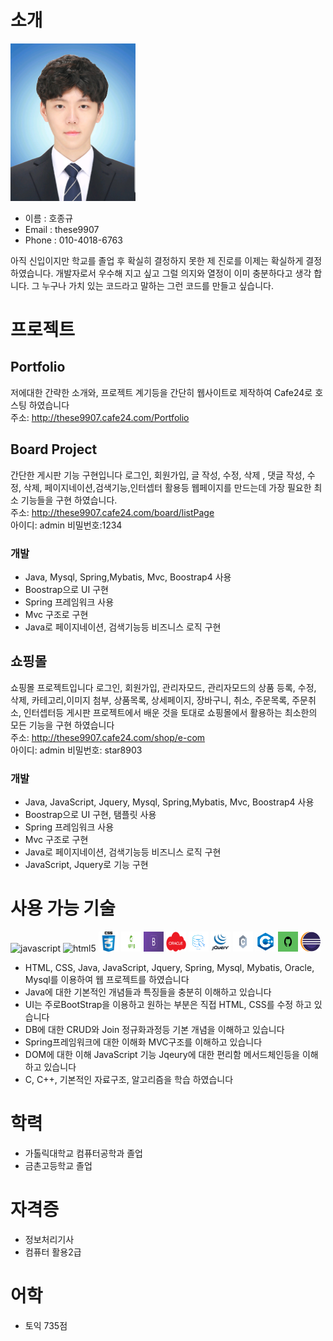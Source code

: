 ﻿# 소개


<img alt="깃헙 프로필 사진" src="https://github.com/these9907/Resume/blob/master/images/me.jpg" width="200">


* 이름 : 호종규
* Email : these9907
* Phone : 010-4018-6763

아직 신입이지만 학교를 졸업 후 확실히 결정하지 못한 제 진로를 이제는 확실하게 결정 하였습니다.
개발자로서 우수해 지고 싶고 그럴 의지와 열정이 이미 충분하다고 생각 합니다.
그 누구나 가치 있는 코드라고 말하는 그런 코드를 만들고 싶습니다.

# 프로젝트

## Portfolio
저에대한 간략한 소개와, 프로젝트 계기등을 간단히 웹사이트로 제작하여 Cafe24로 호스팅 하였습니다<br/>
주소: http://these9907.cafe24.com/Portfolio

## Board Project
간단한 게시판 기능 구현입니다
로그인, 회원가입, 글 작성, 수정, 삭제 , 댓글 작성, 수정, 삭제,
페이지네이션,검색기능,인터셉터 활용등 웹페이지를 만드는데 가장 필요한 최소 기능들을 구현 하였습니다.<br/>
주소: http://these9907.cafe24.com/board/listPage<br/>
아이디: admin 비밀번호:1234

### 개발 
- Java, Mysql, Spring,Mybatis, Mvc, Boostrap4 사용
- Boostrap으로 UI 구현
- Spring 프레임워크 사용
- Mvc 구조로 구현
- Java로 페이지네이션, 검색기능등 비즈니스 로직 구현

## 쇼핑몰
쇼핑몰 프로젝트입니다
로그인, 회원가입, 관리자모드, 관리자모드의 상품 등록, 수정, 삭제, 카테고리,이미지 첨부, 상품목록, 상세페이지, 장바구니, 취소, 주문목록, 주문취소, 
인터셉터등 게시판 프로젝트에서 배운 것을 토대로 쇼핑몰에서 활용하는 최소한의 모든 기능을 구현 하였습니다<br/>
주소: http://these9907.cafe24.com/shop/e-com<br/>
아이디: admin 비밀번호: star8903

### 개발 
- Java, JavaScript, Jquery, Mysql, Spring,Mybatis, Mvc, Boostrap4 사용
- Boostrap으로 UI 구현, 탬플릿 사용
- Spring 프레임워크 사용
- Mvc 구조로 구현
- Java로 페이지네이션, 검색기능등 비즈니스 로직 구현
- JavaScript, Jquery로 기능 구현

# 사용 가능 기술 

<img alt="javascript" src="https://user-images.githubusercontent.com/13250888/53627364-a16d0100-3c4b-11e9-84e2-a8c2f7311695.png" width="32" height="32"/> <img alt="html5" src="https://user-images.githubusercontent.com/13250888/53627363-a16d0100-3c4b-11e9-8238-56153fb041e4.png" width="32" height="32"/> <img src="https://github.com/these9907/Resume/blob/master/images/css.jpg" width="32" height="32"/> <img src="https://github.com/these9907/Resume/blob/master/images/spring2.png" width="32" height="32"/> <img src="https://github.com/these9907/Resume/blob/master/images/boot.png" width="32" height="32"/> <img src="https://github.com/these9907/Resume/blob/master/images/oracle.png" width="32" height="32"/> <img src="https://github.com/these9907/Resume/blob/master/images/mysql.png" width="32" height="32"/> <img src="https://github.com/these9907/Resume/blob/master/images/jq.png" width="32" height="32"/> <img src="https://github.com/these9907/Resume/blob/master/images/c.png" width="32" height="32"/> <img src="https://github.com/these9907/Resume/blob/master/images/c++.png" width="32" height="32"/> <img src="https://github.com/these9907/Resume/blob/master/images/git.jpg" width="32" height="32"/> <img src="https://github.com/these9907/Resume/blob/master/images/eclipse.png" width="32" height="32"/> 

- HTML, CSS, Java, JavaScript, Jquery, Spring, Mysql, Mybatis, Oracle, Mysql를 이용하여 웹 프로젝트를 하였습니다
- Java에 대한 기본적인 개념들과 특징들을 충분히 이해하고 있습니다
- UI는 주로BootStrap을 이용하고 원하는 부분은 직접 HTML, CSS를 수정 하고 있습니다
- DB에 대한 CRUD와 Join 정규화과정등 기본 개념을 이해하고 있습니다
- Spring프레임워크에 대한 이해화 MVC구조를 이해하고 있습니다
- DOM에 대한 이해 JavaScript 기능 Jqeury에 대한 편리함 메서드체인등을 이해하고 있습니다
- C, C++, 기본적인 자료구조, 알고리즘을 학습 하였습니다


# 학력
* 가톨릭대학교 컴퓨터공학과 졸업
* 금촌고등학교 졸업

# 자격증
* 정보처리기사
* 컴퓨터 활용2급

# 어학
* 토익 735점
